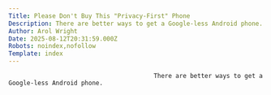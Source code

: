 ```yaml
---
Title: Please Don't Buy This "Privacy-First" Phone
Description: There are better ways to get a Google-less Android phone....
Author: Arol Wright
Date: 2025-08-12T20:31:59.000Z
Robots: noindex,nofollow
Template: index
---
```


                                            There are better ways to get a Google-less Android phone.
                                        